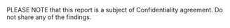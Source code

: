 PLEASE NOTE that this report is a subject of Confidentiality agreement. Do not share any of the findings. 
